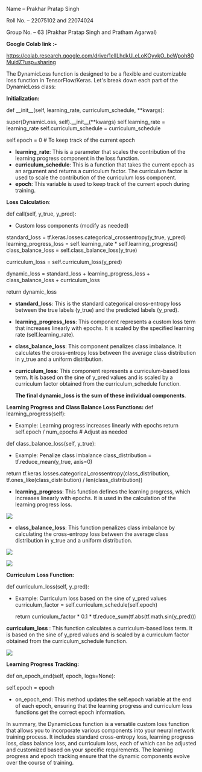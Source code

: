 Name – Prakhar Pratap Singh 

Roll No. – 22075102 and 22074024 

Group No. – 63 (Prakhar Pratap Singh and Pratham Agarwal) 

**Google Colab link :-**  

[https://colab.research.google.com/drive/1elILhdkU_eLoKOyvkO_beWpoh80MuidZ?usp=sharing ](https://colab.research.google.com/drive/1elILhdkU_eLoKOyvkO_beWpoh80MuidZ?usp=sharing)

The DynamicLoss function is designed to be a flexible and customizable loss function in TensorFlow/Keras. Let's break down each part of the DynamicLoss class: 

**Initialization:** 

def \_\_init\_\_(self, learning\_rate, curriculum\_schedule, \*\*kwargs):

super(DynamicLoss, self).\_\_init\_\_(\*\*kwargs) self.learning\_rate = learning\_rate self.curriculum\_schedule = curriculum\_schedule

self.epoch = 0  # To keep track of the current epoch

- **learning\_rate**: This is a parameter that scales the contribution of the learning progress component in the loss function. 
- **curriculum\_schedule**: This is a function that takes the current epoch as an argument and returns a curriculum factor. The curriculum factor is used to scale the contribution of the curriculum loss component. 
- **epoch**: This variable is used to keep track of the current epoch during training. 

**Loss Calculation**: 

def call(self, y\_true, y\_pred):

- Custom loss components (modify as needed)

standard\_loss = tf.keras.losses.categorical\_crossentropy(y\_true, y\_pred) learning\_progress\_loss = self.learning\_rate \* self.learning\_progress() class\_balance\_loss = self.class\_balance\_loss(y\_true)

curriculum\_loss = self.curriculum\_loss(y\_pred)

dynamic\_loss = standard\_loss + learning\_progress\_loss + class\_balance\_loss + curriculum\_loss

return dynamic\_loss

* **standard\_loss**: This is the standard categorical cross-entropy loss between the true labels (y\_true) and the predicted labels (y\_pred). 
* **learning\_progress\_loss**: This component represents a custom loss term that increases linearly with epochs. It is scaled by the specified learning rate (self.learning\_rate). 
* **class\_balance\_loss**: This component penalizes class imbalance. It calculates the cross-entropy loss between the average class distribution in y\_true and a uniform distribution. 
* **curriculum\_loss**: This component represents a curriculum-based loss term. It is based on the sine of y\_pred values and is scaled by a curriculum factor obtained from the curriculum\_schedule function. 

  **The final dynamic\_loss is the sum of these individual components**. 

**Learning Progress and Class Balance Loss Functions:** def learning\_progress(self):

- Example: Learning progress increases linearly with epochs return self.epoch / num\_epochs  # Adjust as needed

def class\_balance\_loss(self, y\_true):

- Example: Penalize class imbalance class\_distribution = tf.reduce\_mean(y\_true, axis=0)

return tf.keras.losses.categorical\_crossentropy(class\_distribution, tf.ones\_like(class\_distribution) / len(class\_distribution))

- **learning\_progress**: This function defines the learning progress, which increases linearly with epochs. It is used in the calculation of the learning progress loss. 

![](Aspose.Words.0ee622f2-2fd3-441e-85bb-475525c84908.001.png)

- **class\_balance\_loss**: This function penalizes class imbalance by calculating the cross-entropy loss between the average class distribution in y\_true and a uniform distribution. 

![](Aspose.Words.0ee622f2-2fd3-441e-85bb-475525c84908.002.jpeg)

![](Aspose.Words.0ee622f2-2fd3-441e-85bb-475525c84908.003.png)

**Curriculum Loss Function:** 

def curriculum\_loss(self, y\_pred):

- Example: Curriculum loss based on the sine of y\_pred values curriculum\_factor = self.curriculum\_schedule(self.epoch)

  return curriculum\_factor \* 0.1 \* tf.reduce\_sum(tf.abs(tf.math.sin(y\_pred)))

**curriculum\_loss** : This function calculates a curriculum-based loss term. It is based on the sine of y\_pred values and is scaled by a curriculum factor obtained from the curriculum\_schedule function. 

![](Aspose.Words.0ee622f2-2fd3-441e-85bb-475525c84908.004.jpeg)

**Learning Progress Tracking:** 

def on\_epoch\_end(self, epoch, logs=None):

self.epoch = epoch

- on\_epoch\_end: This method updates the self.epoch variable at the end of each epoch, ensuring that the learning progress and curriculum loss functions get the correct epoch information. 

In summary, the DynamicLoss function is a versatile custom loss function that allows you to incorporate various components into your neural network training process. It includes standard cross-entropy loss, learning progress loss, class balance loss, and curriculum loss, each of which can be adjusted and customized based on your specific requirements. The learning progress and epoch tracking ensure that the dynamic components evolve over the course of training. 
